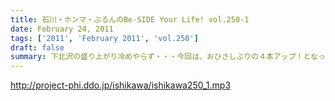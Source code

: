 ```yaml
---
title: 石川・ホンマ・ぶるんのBe-SIDE Your Life! vol.250-1
date: February 24, 2011
tags: ['2011', 'February 2011', 'vol.250']
draft: false
summary: 下北沢の盛り上がり冷めやらず・・・今回は、おひさしぶりの４本アップ！となっています～～もちろん、下北沢REGでのイベントの模様も、バンバンアップされていきますのでゼヒゼヒ。来られなかったキミもあの日を体感してほしいものです。NAMAE
---
```


http://project-phi.ddo.jp/ishikawa/ishikawa250_1.mp3
